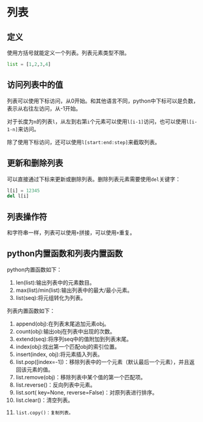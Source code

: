 # 列表

## 定义

使用方括号就能定义一个列表。列表元素类型不限。
```python
list = [1,2,3,4]
```

## 访问列表中的值

列表可以使用下标访问，从0开始。和其他语言不同，python中下标可以是负数，表示从右往左访问，从-1开始。

对于长度为`n`的列表`l`，从左到右第`i`个元素可以使用`l[i-1]`访问，也可以使用`l[i-1-n]`来访问。

除了使用下标访问，还可以使用`l[start:end:step]`来截取列表。

## 更新和删除列表

可以直接通过下标来更新或删除列表。删除列表元素需要使用`del`关键字：
```python
l[i] = 12345
del l[i]
```

## 列表操作符

和字符串一样，列表可以使用`+`拼接，可以使用`+`重复。

## python内置函数和列表内置函数

python内置函数如下：
1. len(list):输出列表中的元素数目。
2. max(list)/min(list):输出列表中的最大/最小元素。
3. list(seq):将元组转化为列表。

列表内置函数如下：
1. append(obj):在列表末尾追加元素obj。
2. count(obj):输出obj在列表中出现的次数。
3. extend(seq):将序列seq中的值附加到列表末尾。
4. index(obj):找出第一个匹配obj的索引位置。
5. insert(index, obj):将元素插入列表。
6. list.pop([index=-1])：移除列表中的一个元素（默认最后一个元素），并且返回该元素的值。
7. list.remove(obj)：移除列表中某个值的第一个匹配项。
8. list.reverse()：反向列表中元素。
9. list.sort( key=None, reverse=False)：对原列表进行排序。
10. list.clear()：清空列表。
11. 	list.copy()：复制列表。
